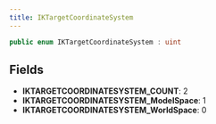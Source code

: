 ```yaml
---
title: IKTargetCoordinateSystem
---
```


```csharp
public enum IKTargetCoordinateSystem : uint
```

## Fields

- **IKTARGETCOORDINATESYSTEM_COUNT**: 2
- **IKTARGETCOORDINATESYSTEM_ModelSpace**: 1
- **IKTARGETCOORDINATESYSTEM_WorldSpace**: 0

